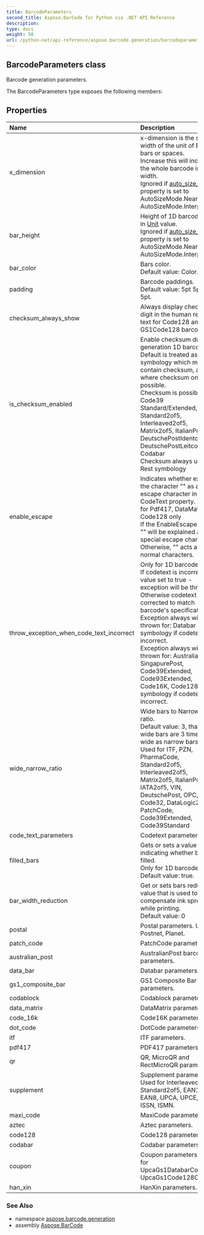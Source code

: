 ```yaml
---
title: BarcodeParameters
second_title: Aspose.BarCode for Python via .NET API Reference
description: 
type: docs
weight: 50
url: /python-net/api-reference/aspose.barcode.generation/barcodeparameters/
---
```


## BarcodeParameters class

Barcode generation parameters.

The BarcodeParameters type exposes the following members:
## Properties
| Name | Description |
| :- | :- |
|x_dimension|x-dimension is the smallest width of the unit of BarCode bars or spaces.<br/>            Increase this will increase the whole barcode image width.<br/>            Ignored if [auto_size_mode](/barcode/python-net/api-reference/aspose.barcode.generation/basegenerationparameters/) property is set to AutoSizeMode.Nearest or AutoSizeMode.Interpolation.|
|bar_height|Height of 1D barcodes' bars in [Unit](/barcode/python-net/api-reference/aspose.barcode.generation/unit/) value.<br/>            Ignored if [auto_size_mode](/barcode/python-net/api-reference/aspose.barcode.generation/basegenerationparameters/) property is set to AutoSizeMode.Nearest or AutoSizeMode.Interpolation.|
|bar_color|Bars color.<br/>            Default value: Color.Black.|
|padding|Barcode paddings.<br/>            Default value: 5pt 5pt 5pt 5pt.|
|checksum_always_show|Always display checksum digit in the human readable text for Code128 and GS1Code128 barcodes.|
|is_checksum_enabled|Enable checksum during generation 1D barcodes.<br/>        Default is treated as Yes for symbology which must contain checksum, as No where checksum only possible.<br/>        Checksum is possible: Code39 Standard/Extended, Standard2of5, Interleaved2of5, Matrix2of5, ItalianPost25, DeutschePostIdentcode, DeutschePostLeitcode, VIN, Codabar<br/>        Checksum always used: Rest symbology|
|enable_escape|Indicates whether explains the character "\" as an escape character in CodeText property. Used for Pdf417, DataMatrix, Code128 only<br/>            If the EnableEscape is true, "\" will be explained as a special escape character. Otherwise, "\" acts as normal characters.|
|throw_exception_when_code_text_incorrect|Only for 1D barcodes.<br/>            If codetext is incorrect and value set to true - exception will be thrown. Otherwise codetext will be corrected to match barcode's specification.<br/>            Exception always will be thrown for: Databar symbology if codetext is incorrect.<br/>            Exception always will not be thrown for: AustraliaPost, SingapurePost, Code39Extended, Code93Extended, Code16K, Code128 symbology if codetext is incorrect.|
|wide_narrow_ratio|Wide bars to Narrow bars ratio.<br/>            Default value: 3, that is, wide bars are 3 times as wide as narrow bars.<br/>            Used for ITF, PZN, PharmaCode, Standard2of5, Interleaved2of5, Matrix2of5, ItalianPost25, IATA2of5, VIN, DeutschePost, OPC, Code32, DataLogic2of5, PatchCode, Code39Extended, Code39Standard|
|code_text_parameters|Codetext parameters.|
|filled_bars|Gets or sets a value indicating whether bars filled.<br/>            Only for 1D barcodes.<br/>            Default value: true.|
|bar_width_reduction|Get or sets bars reduction value that is used to compensate ink spread while printing.<br/>            Default value: 0|
|postal|Postal parameters. Used for Postnet, Planet.|
|patch_code|PatchCode parameters.|
|australian_post|AustralianPost barcode parameters.|
|data_bar|Databar parameters.|
|gs1_composite_bar|GS1 Composite Bar parameters.|
|codablock|Codablock parameters.|
|data_matrix|DataMatrix parameters.|
|code_16k|Code16K parameters.|
|dot_code|DotCode parameters.|
|itf|ITF parameters.|
|pdf417|PDF417 parameters.|
|qr|QR, MicroQR and RectMicroQR parameters.|
|supplement|Supplement parameters. Used for Interleaved2of5, Standard2of5, EAN13, EAN8, UPCA, UPCE, ISBN, ISSN, ISMN.|
|maxi_code|MaxiCode parameters.|
|aztec|Aztec parameters.|
|code128|Code128 parameters.|
|codabar|Codabar parameters.|
|coupon|Coupon parameters. Used for UpcaGs1DatabarCoupon, UpcaGs1Code128Coupon.|
|han_xin|HanXin parameters.|

### See Also

* namespace [aspose.barcode.generation](/barcode/python-net/api-reference/aspose.barcode.generation/)
* assembly [Aspose.BarCode](/barcode/python-net/api-reference/)

